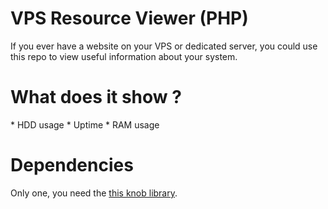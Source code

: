# VPS Resource Viewer (PHP)

If you ever have a website on your VPS or dedicated server, you could use this repo to view useful information about your system.

<h1>What does it show ?</h1>
* HDD usage
* Uptime
* RAM usage

<h1>Dependencies</h1>
Only one, you need the <a href="https://github.com/aterrien/jQuery-Knob">this knob library</a>.
